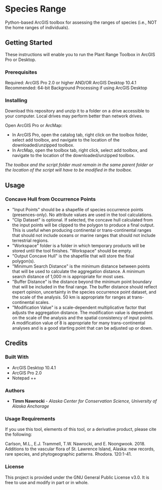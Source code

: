 # Species Range

Python-based ArcGIS toolbox for assessing the ranges of species (i.e., NOT the home ranges of individuals).

## Getting Started

These instructions will enable you to run the Plant Range Toolbox in ArcGIS Pro or Desktop.

### Prerequisites
Required: ArcGIS Pro 2.0 or higher AND/OR ArcGIS Desktop 10.4.1
Recommended: 64-bit Background Processing if using ArcGIS Desktop

### Installing

Download this repository and unzip it to a folder on a drive accessible to your computer. Local drives may perform better than network drives.

Open ArcGIS Pro or ArcMap:
* In ArcGIS Pro, open the catalog tab, right click on the toolbox folder, select add toolbox, and navigate to the location of the downloaded/unzipped toolbox.
* In ArcMap, open the toolbox tab, right click, select add toolbox, and navigate to the location of the downloaded/unzipped toolbox.

*The toolbox and the script folder must remain in the same parent folder or the location of the script will have to be modified in the toolbox.*

## Usage

### Concave Hull from Occurrence Points
* "Input Points" should be a shapefile of species occurrence points (presences-only). No attribute values are used in the tool calculations.
* "Clip Dataset" is optional. If selected, the concave hull calculated from the input points will be clipped to the polygon to produce a final output. This is useful when producing continental or trans-continental ranges that should not include oceans or marine ranges that should not include terrestrial regions.
* "Workspace" folder is a folder in which temporary products will be stored until the tool finishes. "Workspace" should be empty.
* "Output Concave Hull" is the shapefile that will store the final polygon(s).
* "Minimum Search Distance" is the minimum distance between points that will be used to calculate the aggregation distance. A minimum search distance of 1,000 m is appropriate for most uses.
* "Buffer Distance" is the distance beyond the minimum point boundary that will be included in the final range. The buffer distance should reflect expert opinion, uncertainty in the species occurrence point dataset, and the scale of the analysis. 50 km is appropriate for ranges at trans-continental scales.
* "Modification Value" is a scale-dependent multiplicative factor that adjusts the aggregation distance. The modification value is dependent on the scale of the analysis and the spatial consistency of input points. A modification value of 8 is appropriate for many trans-continental analyses and is a good starting point that can be adjusted up or down.

## Credits

### Built With
* ArcGIS Desktop 10.4.1
* ArcGIS Pro 2.0
* Notepad ++

### Authors

* **Timm Nawrocki** - *Alaska Center for Conservation Science, University of Alaska Anchorage*

### Usage Requirements

If you use this tool, elements of this tool, or a derivative product, please cite the following:

Carlson, M.L., E.J. Trammell, T.W. Nawrocki, and E. Noongwook. 2018. Additions to the vascular flora of St. Lawrence Island, Alaska: new records, rare species, and phytogeographic patterns. Rhodora. 120:1-41.

### License

This project is provided under the GNU General Public License v3.0. It is free to use and modify in part or in whole.
